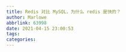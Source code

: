 ```yaml
---
title: Redis 对比 MySQL，为什么 redis 是快的？
author: Marlowe
abbrlink: 63998
date: 2021-04-15 23:00:53
tags:
categories:
---
```

